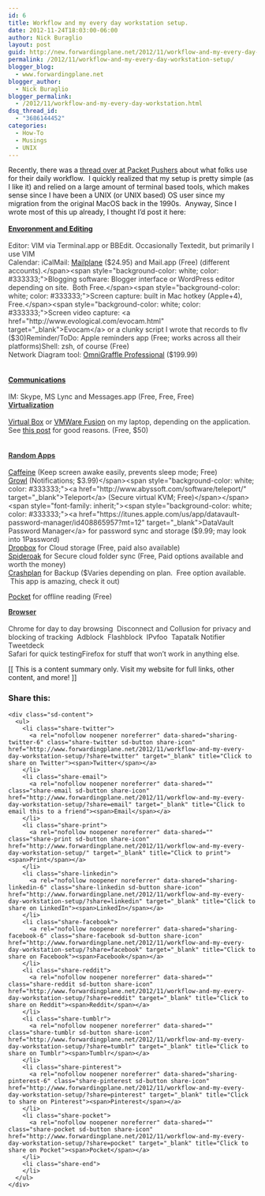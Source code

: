 ```yaml
---
id: 6
title: Workflow and my every day workstation setup.
date: 2012-11-24T18:03:00-06:00
author: Nick Buraglio
layout: post
guid: http://new.forwardingplane.net/2012/11/workflow-and-my-every-day-workstation-setup/
permalink: /2012/11/workflow-and-my-every-day-workstation-setup/
blogger_blog:
  - www.forwardingplane.net
blogger_author:
  - Nick Buraglio
blogger_permalink:
  - /2012/11/workflow-and-my-every-day-workstation.html
dsq_thread_id:
  - "3686144452"
categories:
  - How-To
  - Musings
  - UNIX
---
```

<span style="font-family: inherit;">Recently, there was a <a href="http://forum.packetpushers.net/showthread.php/309-Productivity-or-Social-Apps?p=1276" target="_blank">thread over at Packet Pushers</a> about what folks use for their daily workflow.  I quickly realized that my setup is pretty simple (as I like it) and relied on a large amount of terminal based tools, which makes sense since I have been a UNIX (or UNIX based) OS user since my migration from the original MacOS back in the 1990s.  Anyway, Since I wrote most of this up already, I thought I&#8217;d post it here:</span>  
<span style="font-family: inherit;"><br /></span><span style="font-family: inherit;"><u><b>Envoronment and Editing</b></u></span>  
<span style="font-family: inherit;"><br /></span><span style="font-family: inherit;"><span style="background-color: white; color: #333333;">Editor: VIM via Terminal.app or BBEdit. Occasionally Textedit, but primarily I use VIM</span></span>  
<span style="font-family: inherit;"><span style="background-color: white; color: #333333;">Calendar: iCal</span><span style="background-color: white; color: #333333;">Mail: <a href="http://mailplaneapp.com/" target="_blank">Mailplane</a> ($24.95) and Mail.app (Free) (different accounts).</span><span style="background-color: white; color: #333333;">Blogging software: Blogger interface or WordPress editor depending on site.  Both Free.</span><span style="background-color: white; color: #333333;">Screen capture: built in Mac hotkey (Apple+4), Free.</span><span style="background-color: white; color: #333333;">Screen video capture: <a href="http://www.evological.com/evocam.html" target="_blank">Evocam</a> or a clunky script I wrote that records to flv ($30)</span><span style="background-color: white; color: #333333;">Reminder/ToDo: Apple reminders app (Free; works across all their platforms)</span><span style="background-color: white; color: #333333;">Shell: zsh, of course (Free)</span></span>  
<span style="background-color: white; color: #333333;">Network Diagram tool: </span><a href="http://www.omnigroup.com/products/omnigraffle/" target="_blank">OmniGraffle Professional</a><span style="background-color: white; color: #333333;"> ($199.99)</span><span style="font-family: inherit;"><span style="background-color: white; color: #333333;"><br /></span><span style="background-color: white; color: #333333;"><br /></span></span>  
<u><b>Communications</b></u>  
<u><b><br /></b></u><span style="font-family: inherit;"><span style="background-color: white; color: #333333;">IM: Skype, MS Lync and Messages.app (Free, Free, Free)</span><br style="-webkit-box-shadow: none !important; background-color: white; color: #333333;" /><span style="background-color: white; color: #333333;"><u><b>Virtualization</b></u></span></span>  
<span style="font-family: inherit;"><span style="background-color: white; color: #333333;"><b><u><br /></u></b></span><span style="background-color: white; color: #333333;"><a href="https://www.virtualbox.org/" target="_blank">Virtual Box</a> or <a href="http://store.vmware.com/store/vmware/pd/productID.165310200/Currency.USD/?src=PaidSearch_Google_eBiz_Fusion_US_Brand" target="_blank">VMWare Fusion</a> on my laptop, depending on the application. See <a href="http://forum.packetpushers.net/showthread.php/309-Productivity-or-Social-Apps?p=1276" target="_blank">this post</a> for good reasons. (Free, $50)</span><br style="-webkit-box-shadow: none !important; background-color: white; color: #333333;" /><span style="background-color: white; color: #333333;"><br /></span></span>  
<span style="font-family: inherit;"><span style="background-color: white; color: #333333;"><b><u>Random Apps</u></b></span></span>  
<span style="font-family: inherit;"><span style="background-color: white; color: #333333;"><b><u><br /></u></b></span><span style="background-color: white; color: #333333;"><a href="https://itunes.apple.com/us/app/caffeine/id411246225?mt=12" target="_blank">Caffeine</a> (Keep screen awake easily, prevents sleep mode; Free)  </span></span>  
<span style="font-family: inherit;"><span style="background-color: white; color: #333333;"><a href="https://itunes.apple.com/us/app/growl/id467939042?mt=12" target="_blank">Growl</a> (Notifications; $3.99)</span><span style="background-color: white; color: #333333;"><a href="http://www.abyssoft.com/software/teleport/" target="_blank">Teleport</a> (Secure virtual KVM; Free)</span></span>  
<span style="font-family: inherit;"><span style="background-color: white; color: #333333;"><a href="https://itunes.apple.com/us/app/datavault-password-manager/id408865957?mt=12" target="_blank">DataVault Password Manager</a> for password sync and storage ($9.99; may look into 1Password)</span><br style="-webkit-box-shadow: none !important; background-color: white; color: #333333;" /><span style="background-color: white; color: #333333;"><a href="http://db.tt/iIXz2oDO" target="_blank">Dropbox</a> for Cloud storage (Free, paid also available)</span></span>  
<span style="font-family: inherit;"><span style="background-color: white; color: #333333;"><a href="https://spideroak.com/download/referral/1ddbb514c7eede1e37ad6411e76b549c" target="_blank">Spideroak</a> for Secure cloud folder sync (Free, Paid options available and worth the money)</span></span>  
<span style="font-family: inherit;"><span style="background-color: white; color: #333333;"><a href="http://www.crashplan.com/" target="_blank">Crashplan</a> for Backup ($Varies depending on plan.  Free option available.  This app is amazing, check it out)</span></span>

<span style="color: #333333;"><a href="https://itunes.apple.com/us/app/pocket/id568494494?mt=12" target="_blank">Pocket</a> for offline reading (Free)</span>

<div style="font-family: inherit;">
</div>

<span style="font-family: inherit;"><span style="background-color: white; color: #333333;"><u><b>Browser</b></u></span></span>  
<span style="font-family: inherit;"><span style="background-color: white; color: #333333;"><b><u><br /></u></b></span><span style="background-color: white; color: #333333;">Chrome for day to day browsing</span><span style="background-color: white; color: #333333;">  Disconnect and Collusion for privacy and blocking of tracking</span><span style="background-color: white; color: #333333;">  Adblock</span><span style="background-color: white; color: #333333;">  Flashblock</span><span style="background-color: white; color: #333333;">  IPvfoo</span><span style="background-color: white; color: #333333;">  Tapatalk Notifier </span><span style="background-color: white; color: #333333;">  Tweetdeck</span><br style="-webkit-box-shadow: none !important; background-color: white; color: #333333;" /><span style="background-color: white; color: #333333;">Safari for quick testing</span><span style="background-color: white; color: #333333;">Firefox for stuff that won&#8217;t work in anything else.</span></span>

<div>
  [[ This is a content summary only. Visit my website for full links, other content, and more! ]]
</div>

<div class="sharedaddy sd-sharing-enabled">
  <div class="robots-nocontent sd-block sd-social sd-social-icon-text sd-sharing">
    <h3 class="sd-title">
      Share this:
    </h3>
    
    <div class="sd-content">
      <ul>
        <li class="share-twitter">
          <a rel="nofollow noopener noreferrer" data-shared="sharing-twitter-6" class="share-twitter sd-button share-icon" href="http://www.forwardingplane.net/2012/11/workflow-and-my-every-day-workstation-setup/?share=twitter" target="_blank" title="Click to share on Twitter"><span>Twitter</span></a>
        </li>
        <li class="share-email">
          <a rel="nofollow noopener noreferrer" data-shared="" class="share-email sd-button share-icon" href="http://www.forwardingplane.net/2012/11/workflow-and-my-every-day-workstation-setup/?share=email" target="_blank" title="Click to email this to a friend"><span>Email</span></a>
        </li>
        <li class="share-print">
          <a rel="nofollow noopener noreferrer" data-shared="" class="share-print sd-button share-icon" href="http://www.forwardingplane.net/2012/11/workflow-and-my-every-day-workstation-setup/" target="_blank" title="Click to print"><span>Print</span></a>
        </li>
        <li class="share-linkedin">
          <a rel="nofollow noopener noreferrer" data-shared="sharing-linkedin-6" class="share-linkedin sd-button share-icon" href="http://www.forwardingplane.net/2012/11/workflow-and-my-every-day-workstation-setup/?share=linkedin" target="_blank" title="Click to share on LinkedIn"><span>LinkedIn</span></a>
        </li>
        <li class="share-facebook">
          <a rel="nofollow noopener noreferrer" data-shared="sharing-facebook-6" class="share-facebook sd-button share-icon" href="http://www.forwardingplane.net/2012/11/workflow-and-my-every-day-workstation-setup/?share=facebook" target="_blank" title="Click to share on Facebook"><span>Facebook</span></a>
        </li>
        <li class="share-reddit">
          <a rel="nofollow noopener noreferrer" data-shared="" class="share-reddit sd-button share-icon" href="http://www.forwardingplane.net/2012/11/workflow-and-my-every-day-workstation-setup/?share=reddit" target="_blank" title="Click to share on Reddit"><span>Reddit</span></a>
        </li>
        <li class="share-tumblr">
          <a rel="nofollow noopener noreferrer" data-shared="" class="share-tumblr sd-button share-icon" href="http://www.forwardingplane.net/2012/11/workflow-and-my-every-day-workstation-setup/?share=tumblr" target="_blank" title="Click to share on Tumblr"><span>Tumblr</span></a>
        </li>
        <li class="share-pinterest">
          <a rel="nofollow noopener noreferrer" data-shared="sharing-pinterest-6" class="share-pinterest sd-button share-icon" href="http://www.forwardingplane.net/2012/11/workflow-and-my-every-day-workstation-setup/?share=pinterest" target="_blank" title="Click to share on Pinterest"><span>Pinterest</span></a>
        </li>
        <li class="share-pocket">
          <a rel="nofollow noopener noreferrer" data-shared="" class="share-pocket sd-button share-icon" href="http://www.forwardingplane.net/2012/11/workflow-and-my-every-day-workstation-setup/?share=pocket" target="_blank" title="Click to share on Pocket"><span>Pocket</span></a>
        </li>
        <li class="share-end">
        </li>
      </ul>
    </div>
  </div>
</div>
